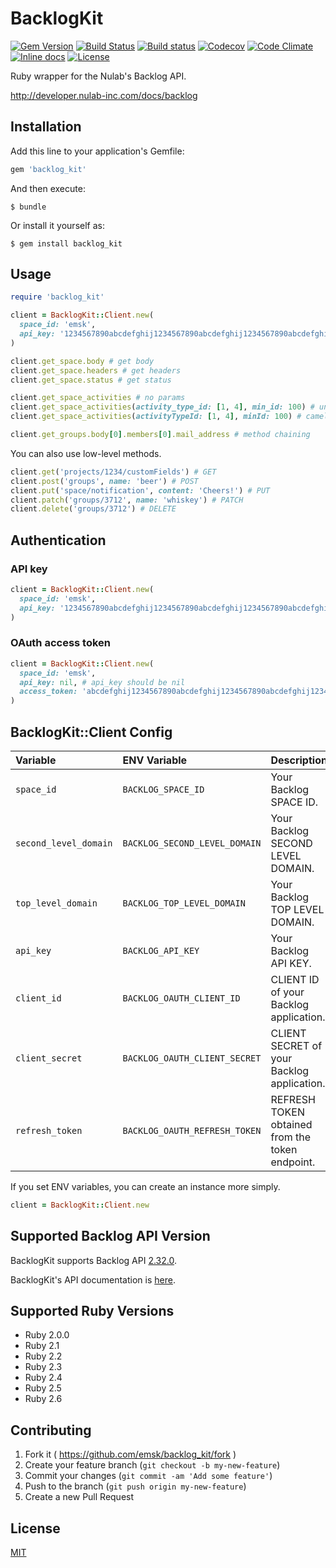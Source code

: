 # BacklogKit

[![Gem Version](https://badge.fury.io/rb/backlog_kit.svg)](http://badge.fury.io/rb/backlog_kit)
[![Build Status](https://travis-ci.org/emsk/backlog_kit.svg?branch=master)](https://travis-ci.org/emsk/backlog_kit)
[![Build status](https://ci.appveyor.com/api/projects/status/no4jqaoimctfsejj?svg=true)](https://ci.appveyor.com/project/emsk/backlog-kit)
[![Codecov](https://codecov.io/gh/emsk/backlog_kit/branch/master/graph/badge.svg)](https://codecov.io/gh/emsk/backlog_kit)
[![Code Climate](https://codeclimate.com/github/emsk/backlog_kit/badges/gpa.svg)](https://codeclimate.com/github/emsk/backlog_kit)
[![Inline docs](http://inch-ci.org/github/emsk/backlog_kit.svg?branch=master)](http://inch-ci.org/github/emsk/backlog_kit)
[![License](https://img.shields.io/badge/license-MIT-blue.svg)](LICENSE)

Ruby wrapper for the Nulab's Backlog API.

http://developer.nulab-inc.com/docs/backlog

## Installation

Add this line to your application's Gemfile:

```ruby
gem 'backlog_kit'
```

And then execute:

    $ bundle

Or install it yourself as:

    $ gem install backlog_kit

## Usage

```ruby
require 'backlog_kit'

client = BacklogKit::Client.new(
  space_id: 'emsk',
  api_key: '1234567890abcdefghij1234567890abcdefghij1234567890abcdefghij1234'
)

client.get_space.body # get body
client.get_space.headers # get headers
client.get_space.status # get status

client.get_space_activities # no params
client.get_space_activities(activity_type_id: [1, 4], min_id: 100) # underscored key
client.get_space_activities(activityTypeId: [1, 4], minId: 100) # camelized key

client.get_groups.body[0].members[0].mail_address # method chaining
```

You can also use low-level methods.

```ruby
client.get('projects/1234/customFields') # GET
client.post('groups', name: 'beer') # POST
client.put('space/notification', content: 'Cheers!') # PUT
client.patch('groups/3712', name: 'whiskey') # PATCH
client.delete('groups/3712') # DELETE
```

## Authentication

### API key

```ruby
client = BacklogKit::Client.new(
  space_id: 'emsk',
  api_key: '1234567890abcdefghij1234567890abcdefghij1234567890abcdefghij1234'
)
```

### OAuth access token

```ruby
client = BacklogKit::Client.new(
  space_id: 'emsk',
  api_key: nil, # api_key should be nil
  access_token: 'abcdefghij1234567890abcdefghij1234567890abcdefghij1234567890abcd'
)
```

## BacklogKit::Client Config

| Variable | ENV Variable | Description | Default |
| :------- | :----------- | :---------- | :------ |
| `space_id` | `BACKLOG_SPACE_ID` | Your Backlog SPACE ID. ||
| `second_level_domain` | `BACKLOG_SECOND_LEVEL_DOMAIN` | Your Backlog SECOND LEVEL DOMAIN. | `backlog` |
| `top_level_domain` | `BACKLOG_TOP_LEVEL_DOMAIN` | Your Backlog TOP LEVEL DOMAIN. | `com` |
| `api_key` | `BACKLOG_API_KEY` | Your Backlog API KEY. ||
| `client_id` | `BACKLOG_OAUTH_CLIENT_ID` | CLIENT ID of your Backlog application. ||
| `client_secret` | `BACKLOG_OAUTH_CLIENT_SECRET` | CLIENT SECRET of your Backlog application. ||
| `refresh_token` | `BACKLOG_OAUTH_REFRESH_TOKEN` | REFRESH TOKEN obtained from the token endpoint. ||

If you set ENV variables, you can create an instance more simply.

```ruby
client = BacklogKit::Client.new
```

## Supported Backlog API Version

BacklogKit supports Backlog API [2.32.0](http://developer.nulab-inc.com/docs/backlog/changes#2-32-0-2018-10-22).

BacklogKit's API documentation is [here](http://www.rubydoc.info/gems/backlog_kit).

## Supported Ruby Versions

* Ruby 2.0.0
* Ruby 2.1
* Ruby 2.2
* Ruby 2.3
* Ruby 2.4
* Ruby 2.5
* Ruby 2.6

## Contributing

1. Fork it ( https://github.com/emsk/backlog_kit/fork )
2. Create your feature branch (`git checkout -b my-new-feature`)
3. Commit your changes (`git commit -am 'Add some feature'`)
4. Push to the branch (`git push origin my-new-feature`)
5. Create a new Pull Request

## License

[MIT](LICENSE)
